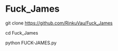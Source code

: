 # Fuck_James

git clone https://github.com/RinkuVau/Fuck_James

cd Fuck_James

python FUCK-JAMES.py

